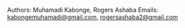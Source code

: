 Authors: Muhamadi Kabonge, Rogers Ashaba
Emails: kabongemuhamadi@gmail.com, rogersashaba2@gmail.com
